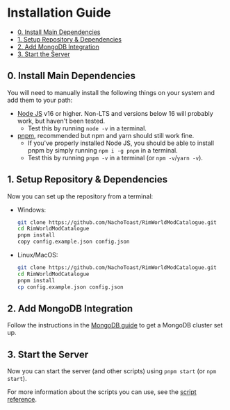 # Installation Guide <!-- omit in toc -->

- [0. Install Main Dependencies](#0-install-main-dependencies)
- [1. Setup Repository \& Dependencies](#1-setup-repository--dependencies)
- [2. Add MongoDB Integration](#2-add-mongodb-integration)
- [3. Start the Server](#3-start-the-server)

## 0. Install Main Dependencies

You will need to manually install the following things on your system and add them to your path:

-   [Node JS](https://nodejs.org/) v16 or higher. Non-LTS and versions below 16 will probably work, but haven't been tested.
    - Test this by running `node -v` in a terminal.
-   [pnpm](https://pnpm.io/), recommended but npm and yarn should still work fine.
    -   If you've properly installed Node JS, you should be able to install pnpm by simply running `npm i -g pnpm` in a terminal.
    -   Test this by running `pnpm -v` in a terminal (or `npm -v`/`yarn -v`).

## 1. Setup Repository & Dependencies

Now you can set up the repository from a terminal:

- Windows:
    ```sh
    git clone https://github.com/NachoToast/RimWorldModCatalogue.git
    cd RimWorldModCatalogue
    pnpm install
    copy config.example.json config.json
    ```
- Linux/MacOS:
    ```sh
    git clone https://github.com/NachoToast/RimWorldModCatalogue.git
    cd RimWorldModCatalogue
    pnpm install
    cp config.example.json config.json
    ```

## 2. Add MongoDB Integration

Follow the instructions in the [MongoDB guide](./MongoDBGuide.md) to get a MongoDB cluster set up.

## 3. Start the Server

Now you can start the server (and other scripts) using `pnpm start` (or `npm start`).

For more information about the scripts you can use, see the [script reference](./CONTRIBUTING.md#script-reference).
